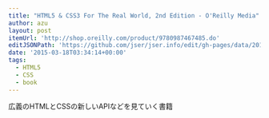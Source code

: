 ```yaml
---
title: "HTML5 & CSS3 For The Real World, 2nd Edition - O'Reilly Media"
author: azu
layout: post
itemUrl: 'http://shop.oreilly.com/product/9780987467485.do'
editJSONPath: 'https://github.com/jser/jser.info/edit/gh-pages/data/2015/03/index.json'
date: '2015-03-18T03:34:14+00:00'
tags:
  - HTML5
  - CSS
  - book
---
```

広義のHTMLとCSSの新しいAPIなどを見ていく書籍
